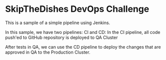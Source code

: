 # SkipTheDishes DevOps Challenge


This is a sample of a simple pipeline using Jenkins.

In this sample, we have two pipelines: CI and CD:
  In the CI pipeline, all code push'ed to GitHub repository is deployed to QA Cluster
  
  After tests in QA, we can use the CD pipeline to deploy the changes that are approved in QA to the Production Cluster.

